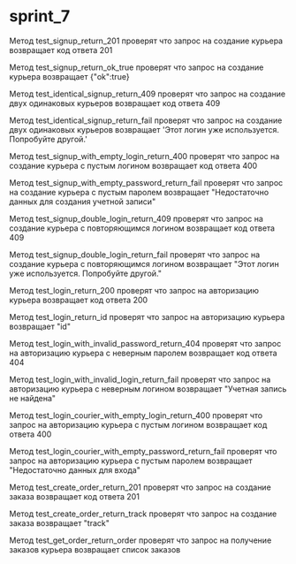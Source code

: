 # sprint_7

Метод test_signup_return_201 проверят что запрос на создание курьера возвращает код ответа 201

Метод test_signup_return_ok_true проверят что запрос на создание курьера возвращает {"ok":true}

Метод test_identical_signup_return_409 проверят что запрос на создание двух одинаковых курьеров возвращает код ответа 409

Метод test_identical_signup_return_fail проверят что запрос на создание двух одинаковых курьеров возвращает 'Этот логин уже используется. Попробуйте другой.'

Метод test_signup_with_empty_login_return_400 проверят что запрос на создание курьера c пустым логином возвращает код ответа 400

Метод test_signup_with_empty_password_return_fail проверят что запрос на создание курьера c пустым паролем возвращает "Недостаточно данных для создания учетной записи"

Метод test_signup_double_login_return_409 проверят что запрос на создание курьера c повторяющимся логином возвращает код ответа 409

Метод test_signup_double_login_return_fail проверят что запрос на создание курьера c повторяющимся логином возвращает "Этот логин уже используется. Попробуйте другой."

Метод test_login_return_200 проверят что запрос на авторизацию курьера возвращает код ответа 200

Метод test_login_return_id проверят что запрос на авторизацию курьера возвращает "id"

Метод test_login_with_invalid_password_return_404 проверят что запрос на авторизацию курьера с неверным паролем возвращает код ответа 404

Метод test_login_with_invalid_login_return_fail проверят что запрос на авторизацию курьера с неверным логином возвращает "Учетная запись не найдена"

Метод test_login_courier_with_empty_login_return_400 проверят что запрос на авторизацию курьера c пустым логином возвращает код ответа 400

Метод test_login_courier_with_empty_password_return_fail проверят что запрос на авторизацию курьера c пустым паролем возвращает "Недостаточно данных для входа"

Метод test_create_order_return_201 проверят что запрос на создание заказа возвращает код ответа 201

Метод test_create_order_return_track проверят что запрос на создание заказа возвращает "track"

Метод test_get_order_return_order проверят что запрос на получение заказов курьера возвращает список заказов